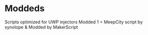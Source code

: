 # Moddeds

Scripts optimized for UWP injectors
Modded 1 = MeepCity script by synolope & Modded by MakerScript
